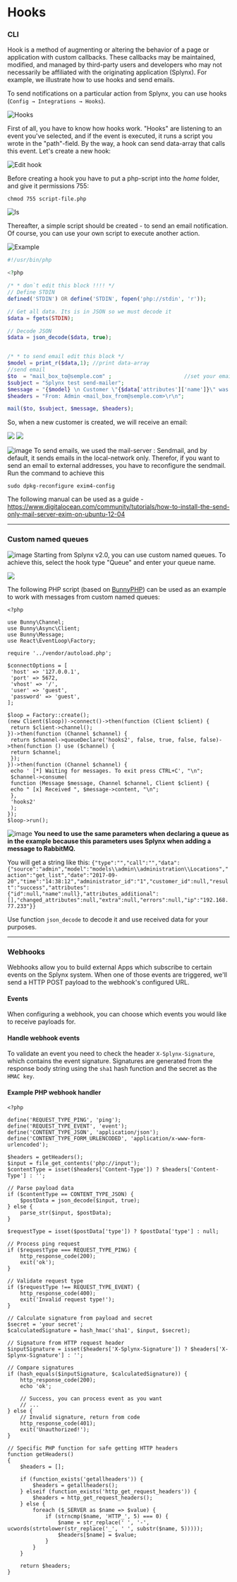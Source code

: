 Hooks
=============

### CLI

Hook is a method of augmenting or altering the behavior of a page or application with custom callbacks. These callbacks may be maintained, modified, and managed by third-party users and developers who may not necessarily be affiliated with the originating application (Splynx). For example, we illustrate how to use hooks and send emails.

To send notifications on a particular action from Splynx, you can use hooks (`Config → Integrations → Hooks`).

![Hooks](hooks.png)

First of all, you have to know how hooks work. "Hooks" are listening to an event you've selected, and if the event is executed, it runs a script you wrote in the "path"-field. By the way, a hook can send data-array that calls this event. Let's create a new hook:

![Edit hook](edit.png)

Before creating a hook you have to put a php-script into the *home* folder, and give it permissions 755:
```
chmod 755 script-file.php
```
![ls](ls.png)

Thereafter, a simple script should be created - to send an email notification. Of course, you can use your own script to execute another action.

![Example](example.png)

```PHP
#!/usr/bin/php

<?php

/* * don`t edit this block !!!! */
// Define STDIN
defined('STDIN') OR define('STDIN', fopen('php://stdin', 'r'));

// Get all data. Its is in JSON so we must decode it
$data = fgets(STDIN);

// Decode JSON
$data = json_decode($data, true);


/* * to send email edit this block */
$model = print_r($data,1); //print data-array
//send email
$to  = "mail_box_to@semple.com" ;                       //set your email
$subject = "Splynx test send-mailer";
$message = "{$model} \n Customer \"{$data['attributes']['name']}\" was created {$data['date']} by {$data['source']}";
$headers = "From: Admin <mail_box_from@semple.com>\r\n";

mail($to, $subject, $message, $headers);
```

So, when a new customer is created, we will receive an email:

![](email1.png)
![](email2.png)

<icon class="image-icon">![image](warning.png)</icon> To send emails, we used the mail-server : Sendmail, and by default, it sends emails in the local-network only. Therefor, if you want to send an email to external addresses, you have to reconfigure the sendmail.
Run the command to achieve this
```
sudo dpkg-reconfigure exim4-config
```
The following manual can be used as a guide - https://www.digitalocean.com/community/tutorials/how-to-install-the-send-only-mail-server-exim-on-ubuntu-12-04

---
### Custom named queues
<icon class="image-icon">![image](warning.png)</icon> Starting from Splynx v2.0, you can use custom named queues. To achieve this, select the hook type "Queue" and enter your queue name.

![](hook_create.png)

The following PHP script (based on [BunnyPHP](https://github.com/jakubkulhan/bunny)) can be used as an example to work with messages from custom named queues:
```
<?php

use Bunny\Channel;
use Bunny\Async\Client;
use Bunny\Message;
use React\EventLoop\Factory;

require '../vendor/autoload.php';

$connectOptions = [
 'host' => '127.0.0.1',
 'port' => 5672,
 'vhost' => '/',
 'user' => 'guest',
 'password' => 'guest',
];

$loop = Factory::create();
(new Client($loop))->connect()->then(function (Client $client) {
 return $client->channel();
})->then(function (Channel $channel) {
 return $channel->queueDeclare('hooks2', false, true, false, false)->then(function () use ($channel) {
 return $channel;
 });
})->then(function (Channel $channel) {
 echo ' [*] Waiting for messages. To exit press CTRL+C', "\n";
 $channel->consume(
 function (Message $message, Channel $channel, Client $client) {
 echo " [x] Received ", $message->content, "\n";
 },
 'hooks2'
 );
});
$loop->run();
```
<icon class="image-icon">![image](warning.png)</icon> **You need to use the same parameters when declaring a queue as in the example because this parameters uses Splynx when adding a message to RabbitMQ.**

You will get a string like this: `{"type":"","call":"","data":{"source":"admin","model":"models\\admin\\administration\\Locations","action":"get_list","date":"2017-09-20","time":"14:38:12","administrator_id":"1","customer_id":null,"result":"success","attributes":{"id":null,"name":null},"attributes_additional":[],"changed_attributes":null,"extra":null,"errors":null,"ip":"192.168.77.233"}}`

Use function `json_decode` to decode it and use received data for your purposes.

---
### Webhooks

Webhooks allow you to build external Apps which subscribe to certain events on the Splynx system. When one of those events are triggered, we'll send a HTTP POST payload to the webhook's configured URL.

#### Events

When configuring a webhook, you can choose which events you would like to receive payloads for.

#### Handle webhook events

To validate an event you need to check the header `X-Splynx-Signature`, which contains the event signature. Signatures are generated from the response body string using the `sha1` hash function and the secret as the `HMAC key`.

#### Example PHP webhook handler

```
<?php

define('REQUEST_TYPE_PING', 'ping');
define('REQUEST_TYPE_EVENT', 'event');
define('CONTENT_TYPE_JSON', 'application/json');
define('CONTENT_TYPE_FORM_URLENCODED', 'application/x-www-form-urlencoded');

$headers = getHeaders();
$input = file_get_contents('php://input');
$contentType = isset($headers['Content-Type']) ? $headers['Content-Type'] : '';

// Parse payload data
if ($contentType == CONTENT_TYPE_JSON) {
    $postData = json_decode($input, true);
} else {
    parse_str($input, $postData);
}

$requestType = isset($postData['type']) ? $postData['type'] : null;

// Process ping request
if ($requestType === REQUEST_TYPE_PING) {
    http_response_code(200);
    exit('ok');
}

// Validate request type
if ($requestType !== REQUEST_TYPE_EVENT) {
    http_response_code(400);
    exit('Invalid request type!');
}

// Calculate signature from payload and secret
$secret = 'your secret';
$calculatedSignature = hash_hmac('sha1', $input, $secret);

// Signature from HTTP request header
$inputSignature = isset($headers['X-Splynx-Signature']) ? $headers['X-Splynx-Signature'] : '';

// Compare signatures
if (hash_equals($inputSignature, $calculatedSignature)) {
    http_response_code(200);
    echo 'ok';

    // Success, you can process event as you want
    // ...
} else {
    // Invalid signature, return from code
    http_response_code(401);
    exit('Unauthorized!');
}

// Specific PHP function for safe getting HTTP headers
function getHeaders()
{
    $headers = [];

    if (function_exists('getallheaders')) {
        $headers = getallheaders();
    } elseif (function_exists('http_get_request_headers')) {
        $headers = http_get_request_headers();
    } else {
        foreach ($_SERVER as $name => $value) {
            if (strncmp($name, 'HTTP_', 5) === 0) {
                $name = str_replace(' ', '-', ucwords(strtolower(str_replace('_', ' ', substr($name, 5)))));
                $headers[$name] = $value;
            }
        }
    }

    return $headers;
}
```
